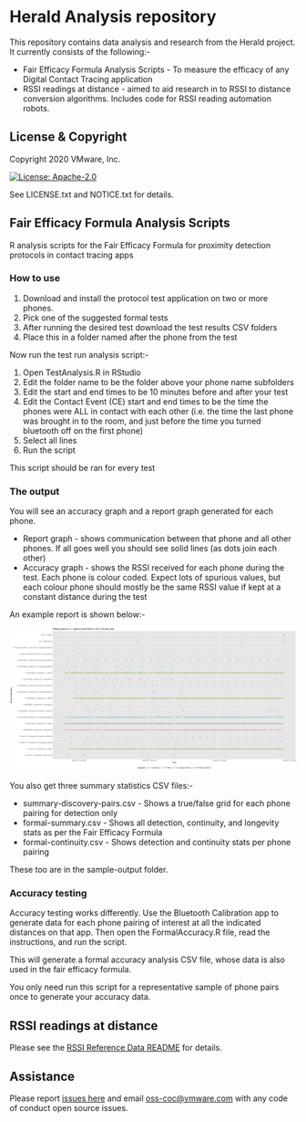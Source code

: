 # Herald Analysis repository

This repository contains data analysis and research from the Herald
project. It currently consists of the following:-

- Fair Efficacy Formula Analysis Scripts - To measure the efficacy of any Digital Contact Tracing application
- RSSI readings at distance - aimed to aid research in to RSSI to distance conversion algorithms. Includes code for RSSI reading automation robots.

## License & Copyright

Copyright 2020 VMware, Inc.

[![License: Apache-2.0](https://img.shields.io/badge/License-Apache2.0-yellow.svg)](https://opensource.org/licenses/Apache-2.0)

See LICENSE.txt and NOTICE.txt for details.

## Fair Efficacy Formula Analysis Scripts

R analysis scripts for the Fair Efficacy Formula for proximity detection protocols in contact tracing apps

### How to use

1. Download and install the protocol test application on two or more
phones.
1. Pick one of the suggested formal tests
1. After running the desired test download the test results CSV folders
1. Place this in a folder named after the phone from the test

Now run the test run analysis script:-

1. Open TestAnalysis.R in RStudio
1. Edit the folder name to be the folder above your phone name subfolders
1. Edit the start and end times to be 10 minutes before and after your test
1. Edit the Contact Event (CE) start and end times to be the time the phones were ALL in contact with each other (i.e. the time the last phone was brought in to the room, and just before the time you turned bluetooth off on the first phone)
1. Select all lines
1. Run the script

This script should be ran for every test

### The output

You will see an accuracy graph and a report graph generated for each phone.

- Report graph - shows communication between that phone and all other phones. If all goes well you should see solid lines (as dots join each other)
- Accuracy graph - shows the RSSI received for each phone during the test. Each phone is colour coded. Expect lots of spurious values, but each colour phone should mostly be the same RSSI value if kept at a constant distance during the test

An example report is shown below:-

![Report for one iPhone](./sample-output/2020-08-11-cx-47/workiPhone-report.png)

You also get three summary statistics CSV files:-

- summary-discovery-pairs.csv - Shows a true/false grid for each phone pairing for detection only
- formal-summary.csv - Shows all detection, continuity, and longevity stats as per the Fair Efficacy Formula
- formal-continuity.csv - Shows detection and continuity stats per phone pairing

These too are in the sample-output folder.

### Accuracy testing

Accuracy testing works differently. Use the Bluetooth Calibration app to generate data for each phone pairing of interest at all the indicated distances on that app. Then open the FormalAccuracy.R file, read the instructions, and run the script.

This will generate a formal accuracy analysis CSV file, whose data is also used in the fair efficacy formula.

You only need run this script for a representative sample of phone pairs once to generate your accuracy data.

## RSSI readings at distance

Please see the [RSSI Reference Data README](reference-data/rssi.md)
for details.

## Assistance

Please report [issues here](https://github.com/vmware/herald-analysis/issues) and email oss-coc@vmware.com with any code of conduct open source issues.
